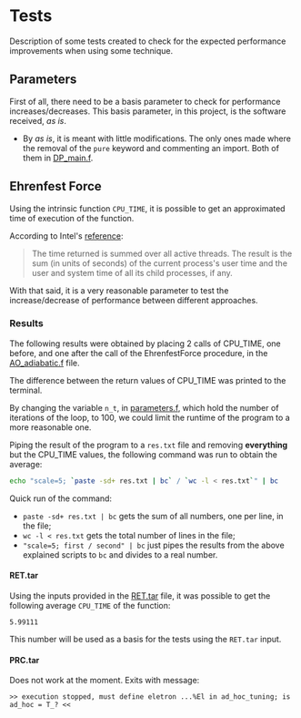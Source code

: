 # Tests

Description of some tests created to check for the expected performance improvements when using some technique.


## Parameters

First of all, there need to be a basis parameter to check for performance increases/decreases. This basis parameter, in this project, is the software received, _as is_.

- By _as is_, it is meant with little modifications. The only ones made where the removal of the `pure` keyword and commenting an import. Both of them in [DP_main.f](../dynemol/DP_main.f).


## Ehrenfest Force

Using the intrinsic function `CPU_TIME`, it is possible to get an approximated time of execution of the function.

According to Intel's [reference](https://software.intel.com/en-us/node/679160):

> The time returned is summed over all active threads. The result is the sum (in units of seconds) of the current process's user time and the user and system time of all its child processes, if any.

With that said, it is a very reasonable parameter to test the increase/decrease of performance between different approaches.


### Results

The following results were obtained by placing 2 calls of CPU_TIME, one before, and one after the call of the EhrenfestForce procedure, in the [AO_adiabatic.f](../dynemol/AO_adiabatic.f) file.

The difference between the return values of CPU_TIME was printed to the terminal.

By changing the variable `n_t`, in [parameters.f](../dynemol/parameters.f), which hold the number of iterations of the loop, to 100, we could limit the runtime of the program to a more reasonable one.

Piping the result of the program to a `res.txt` file and removing **everything** but the CPU_TIME values, the following command was run to obtain the average:

```bash
echo "scale=5; `paste -sd+ res.txt | bc` / `wc -l < res.txt`" | bc
```
Quick run of the command:
- `paste -sd+ res.txt | bc` gets the sum of all numbers, one per line, in the file;
- `wc -l < res.txt` gets the total number of lines in the file;
- `"scale=5; first / second" | bc` just pipes the results from the above explained scripts to `bc` and divides to a real number.

#### RET.tar

Using the inputs provided in the [RET.tar](../dynemol/input/RET.tar) file, it was possible to get the following average `CPU_TIME` of the function:

```
5.99111
```

This number will be used as a basis for the tests using the `RET.tar` input.


#### PRC.tar

Does not work at the moment. Exits with message:

```
>> execution stopped, must define eletron ...%El in ad_hoc_tuning; is ad_hoc = T_? <<
```
